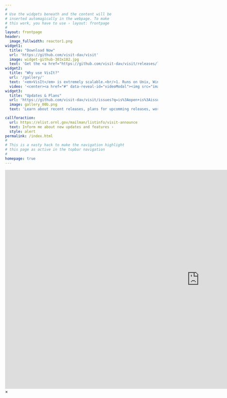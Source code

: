 ```yaml
---
#
# Use the widgets beneath and the content will be
# inserted automagically in the webpage. To make
# this work, you have to use › layout: frontpage
#
layout: frontpage
header:
  image_fullwidth: reactor1.png
widget1:
  title: "Download Now"
  url: 'https://github.com/visit-dav/visit'
  image: widget-github-303x182.jpg
  text: 'Get the <a href="https://github.com/visit-dav/visit/releases/latest">latest release</a> to start visualizing and analyzing your data today. Or, download the <a href="https://github.com/visit-dav/visit/releases/download/v3.0.2/build_visit3_0_2">build_visit</a> script to build a custom version. Please <a href="https://github.com/visit-dav/visit/issues/new">share a comment</a> with us about your experiences with VisIt.'
widget2:
  title: "Why use VisIt?"
  url: '/gallery/'
  text: '<em>VisIt</em> is extremely scalable.<br/>1. Runs on Unix, Windows & OSX<br/>2. Is Free, <a href="https://github.com/visit-dav/visit/blob/develop/LICENSE">BSD Open Source</a>.<br/>3. Reads 130+ <a href="https://www.visitusers.org/index.php?title=Detailed_list_of_file_formats_VisIt_supports">File Formats</a>.<br/>4. Installed on many <a href="https://science.osti.gov/User-Facilities">LCFs</a>'
  video: '<center><a href="#" data-reveal-id="videoModal"><img src="images/wing_tip_streamlines_thumb.png" width="303" align="middle"/></a></center>'
widget3:
  title: "Updates & Plans"
  url: 'https://github.com/visit-dav/visit/issues?q=is%3Aopen+is%3Aissue+milestone%3A3.2'
  image: gallery_00b.png
  text: 'Learn about recent releases, plans for upcomming releases, works in progress and other stuff about VisIt, its related technologies and visualization and data analysis in general.'

callforaction:
  url: https://elist.ornl.gov/mailman/listinfo/visit-announce
  text: Inform me about new updates and features ›
  style: alert
permalink: /index.html
#
# This is a nasty hack to make the navigation highlight
# this page as active in the topbar navigation
#
homepage: true
---
```


<div id="videoModal" class="reveal-modal large" data-reveal="">
  <div class="flex-video widescreen vimeo" style="display: block;">
  <iframe width="1280" height="720" src="https://www.youtube.com/embed/aRV5etrNlAQ" frameborder="0" allow="accelerometer; autoplay; encrypted-media; gyroscope; picture-in-picture" allowfullscreen></iframe>
  </div>
  <a class="close-reveal-modal">&#215;</a>
</div>
